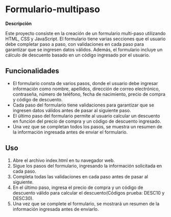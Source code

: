 # Formulario-multipaso
**Descripción**

Este proyecto consiste en la creación de un formulario multi-paso utilizando HTML, CSS y JavaScript. El formulario tiene varias secciones que el usuario debe completar paso a paso, con validaciones en cada paso para garantizar que se ingresen datos válidos. Además, el formulario incluye un cálculo de descuento basado en un código ingresado por el usuario.

## Funcionalidades

+ El formulario consta de varios pasos, donde el usuario debe ingresar información como nombre, apellidos, dirección de correo electrónico, contraseña, número de teléfono, fecha de nacimiento, precio de compra y código de descuento.
+ Cada paso del formulario tiene validaciones para garantizar que se ingresen datos válidos antes de pasar al siguiente paso.
+ El último paso del formulario permite al usuario calcular un descuento en función del precio de compra y un código de descuento ingresado.
+ Una vez que se completan todos los pasos, se muestra un resumen de la información ingresada antes de enviar el formulario.

## Uso

1. Abre el archivo index.html en tu navegador web.
2. Sigue los pasos del formulario, ingresando la información solicitada en cada paso.
3. Completa todas las validaciones en cada paso antes de pasar al siguiente.
4. En el último paso, ingresa el precio de compra y un código de descuento válido para calcular el descuento(Códigos prueba: DESC10 y DESC30).
5. Una vez que se complete el formulario, se mostrará un resumen de la información ingresada antes de enviarlo.
